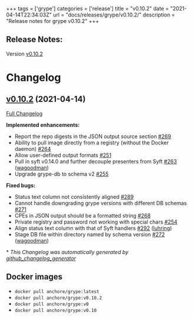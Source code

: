 +++
tags = ['grype']
categories = ['release']
title = "v0.10.2"
date = "2021-04-14T22:34:03Z"
url = "docs/releases/grype/v0.10.2/"
description = "Release notes for grype v0.10.2"
+++

## Release Notes:
Version [v0.10.2](https://github.com/anchore/grype/releases/tag/v0.10.2)

# Changelog

## [v0.10.2](https://github.com/anchore/grype/tree/v0.10.2) (2021-04-14)

[Full Changelog](https://github.com/anchore/grype/compare/v0.9.0...v0.10.2)

**Implemented enhancements:**

- Report the repo digests in the JSON output source section [\#269](https://github.com/anchore/grype/issues/269)
- Ability to pull image directly from a registry \(without the Docker daemon\) [\#264](https://github.com/anchore/grype/issues/264)
- Allow user-defined output formats [\#251](https://github.com/anchore/grype/issues/251)
- Pull in syft v0.14.0 and further decouple presenters from Syft [\#263](https://github.com/anchore/grype/pull/263) ([wagoodman](https://github.com/wagoodman))
- Upgrade grype-db to schema v2 [\#255](https://github.com/anchore/grype/issues/255)

**Fixed bugs:**

- Status text column not consistently aligned [\#289](https://github.com/anchore/grype/issues/289)
- Cannot handle downgrading grype versions with different DB schemas [\#271](https://github.com/anchore/grype/issues/271)
- CPEs in JSON output should be a formatted string [\#268](https://github.com/anchore/grype/issues/268)
- Private registry and password not working with special chars  [\#254](https://github.com/anchore/grype/issues/254)
- Align status text column with that of Syft handlers [\#292](https://github.com/anchore/grype/pull/292) ([luhring](https://github.com/luhring))
- Stage DB file within directory named by schema version [\#272](https://github.com/anchore/grype/pull/272) ([wagoodman](https://github.com/wagoodman))


\* *This Changelog was automatically generated by [github_changelog_generator](https://github.com/github-changelog-generator/github-changelog-generator)*



## Docker images

- `docker pull anchore/grype:latest`
- `docker pull anchore/grype:v0.10.2`
- `docker pull anchore/grype:v0`
- `docker pull anchore/grype:v0.10`
